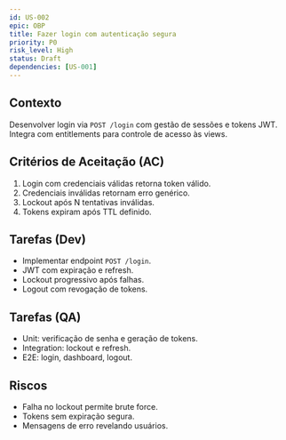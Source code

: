 ```yaml
---
id: US-002
epic: OBP
title: Fazer login com autenticação segura
priority: P0
risk_level: High
status: Draft
dependencies: [US-001]
---
```


## Contexto
Desenvolver login via `POST /login` com gestão de sessões e tokens JWT. Integra com entitlements para controle de acesso às views.

## Critérios de Aceitação (AC)
1. Login com credenciais válidas retorna token válido.
2. Credenciais inválidas retornam erro genérico.
3. Lockout após N tentativas inválidas.
4. Tokens expiram após TTL definido.

## Tarefas (Dev)
- Implementar endpoint `POST /login`.
- JWT com expiração e refresh.
- Lockout progressivo após falhas.
- Logout com revogação de tokens.

## Tarefas (QA)
- Unit: verificação de senha e geração de tokens.
- Integration: lockout e refresh.
- E2E: login, dashboard, logout.

## Riscos
- Falha no lockout permite brute force.
- Tokens sem expiração segura.
- Mensagens de erro revelando usuários.
